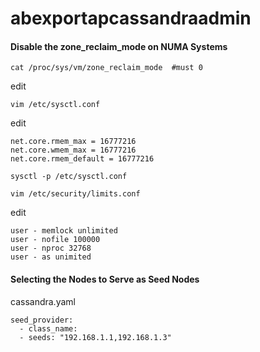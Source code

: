 # abexportapcassandraadmin

#### Disable the zone_reclaim_mode on NUMA Systems
```
cat /proc/sys/vm/zone_reclaim_mode  #must 0
```
edit
```
vim /etc/sysctl.conf
```
edit
```
net.core.rmem_max = 16777216
net.core.wmem_max = 16777216
net.core.rmem_default = 16777216
```
```
sysctl -p /etc/sysctl.conf
```

```
vim /etc/security/limits.conf
```
edit
```
user - memlock unlimited
user - nofile 100000
user - nproc 32768
user - as unimited
```


#### Selecting the Nodes to Serve as Seed Nodes
cassandra.yaml
```
seed_provider:
  - class_name: 
  - seeds: "192.168.1.1,192.168.1.3"
```
